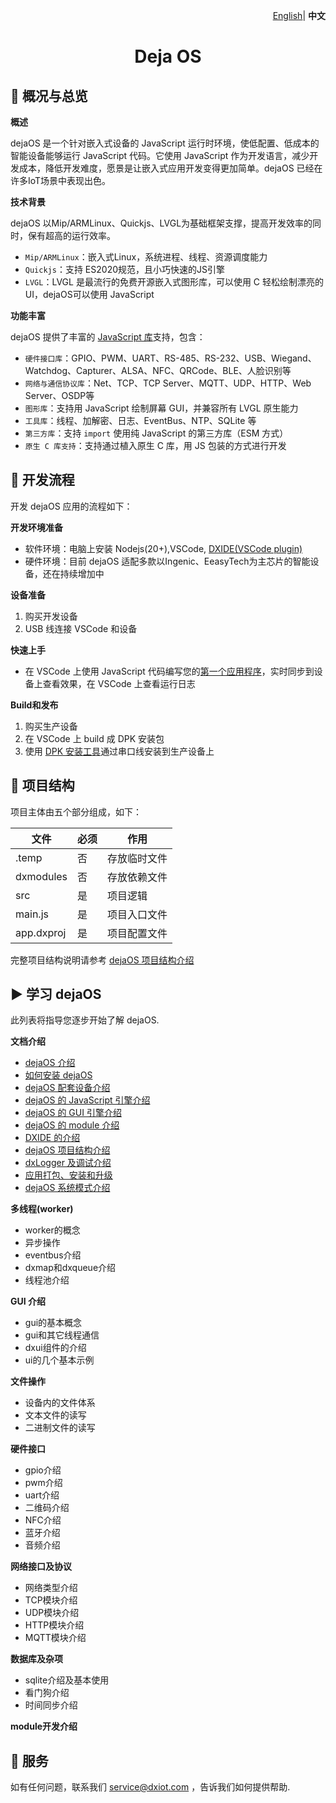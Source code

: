<p align="right">
    <a href="./README.md">English</a>| <b>中文</b>
</p>

 <h1 align="center">Deja OS</h1>


📒 概况与总览
-------------

**概述**

dejaOS 是一个针对嵌入式设备的 JavaScript 运行时环境，使低配置、低成本的智能设备能够运行 JavaScript 代码。它使用 JavaScript 作为开发语言，减少开发成本，降低开发难度，愿景是让嵌入式应用开发变得更加简单。dejaOS 已经在许多IoT场景中表现出色。

**技术背景** 

dejaOS 以Mip/ARMLinux、Quickjs、LVGL为基础框架支撑，提高开发效率的同时，保有超高的运行效率。

- `Mip/ARMLinux`：嵌入式Linux，系统进程、线程、资源调度能力
- `Quickjs`：支持 ES2020规范，且小巧快速的JS引擎
- `LVGL`：LVGL 是最流行的免费开源嵌入式图形库，可以使用 C 轻松绘制漂亮的UI，dejaOS可以使用 JavaScript 

**功能丰富** 

dejaOS 提供了丰富的 [JavaScript 库](./src/README_CN.md)支持，包含：

- `硬件接口库`：GPIO、PWM、UART、RS-485、RS-232、USB、Wiegand、Watchdog、Capturer、ALSA、NFC、QRCode、BLE、人脸识别等
- `网络与通信协议库`：Net、TCP、TCP Server、MQTT、UDP、HTTP、Web Server、OSDP等
- `图形库`：支持用 JavaScript 绘制屏幕 GUI，并兼容所有 LVGL 原生能力
- `工具库`：线程、加解密、日志、EventBus、NTP、SQLite 等
- `第三方库`：支持 `import` 使用纯 JavaScript 的第三方库（ESM 方式）
- `原生 C 库支持`：支持通过植入原生 C 库，用 JS 包装的方式进行开发

🚀 开发流程
-------

开发 dejaOS 应用的流程如下：

**开发环境准备**

- 软件环境：电脑上安装 Nodejs(20+),VSCode, [DXIDE(VSCode plugin)](https://marketplace.visualstudio.com/items?itemName=dxide.dxide)
- 硬件环境：目前 dejaOS 适配多款以Ingenic、EeasyTech为主芯片的智能设备，还在持续增加中

**设备准备**

1. 购买开发设备
2. USB 线连接 VSCode 和设备

**快速上手**

- 在 VSCode 上使用 JavaScript 代码编写您的[第一个应用程序](./docs/demo_CN.md)，实时同步到设备上查看效果，在 VSCode 上查看运行日志

**Build和发布**

1. 购买生产设备
2. 在 VSCode 上 build 成 DPK 安装包
3. 使用 [DPK 安装工具]()通过串口线安装到生产设备上

🤖 项目结构
-------

项目主体由五个部分组成，如下：

| 文件 | 必须 | 作用 |
|-------|-------|------|
| .temp | 否 | 存放临时文件 |
| dxmodules | 否 | 存放依赖文件
| src | 是 | 项目逻辑
| main.js | 是 | 项目入口文件
| app.dxproj | 是 | 项目配置文件

完整项目结构说明请参考 [dejaOS 项目结构介绍](./docs/project_CN.md)

▶️ 学习 dejaOS
---------------

此列表将指导您逐步开始了解 dejaOS.

**文档介绍** 
- [dejaOS 介绍](docs/introduction_CN.md)
- [如何安装 dejaOS](docs/install_CN.md)
- [dejaOS 配套设备介绍](docs/devices_CN.md)
- [dejaOS 的 JavaScript 引擎介绍](docs/quickjs_CN.md)
- [dejaOS 的 GUI 引擎介绍](docs/lvgl_CN.md)
- [dejaOS 的 module 介绍](docs/module_CN.md)
- [DXIDE 的介绍](docs/dxide_CN.md)
- [dejaOS 项目结构介绍](docs/project_CN.md)
- [dxLogger 及调试介绍](docs/logger_CN.md)
- [应用打包、安装和升级](docs/app_CN.md)
- [dejaOS 系统模式介绍](docs/mode_CN.md)

**多线程(worker)**
- worker的概念
- 异步操作
- eventbus介绍
- dxmap和dxqueue介绍
- 线程池介绍

**GUI 介绍**
- gui的基本概念
- gui和其它线程通信
- dxui组件的介绍
- ui的几个基本示例

**文件操作**
- 设备内的文件体系
- 文本文件的读写
- 二进制文件的读写

**硬件接口**
- gpio介绍
- pwm介绍
- uart介绍
- 二维码介绍
- NFC介绍
- 蓝牙介绍
- 音频介绍

**网络接口及协议**
- 网络类型介绍
- TCP模块介绍
- UDP模块介绍
- HTTP模块介绍
- MQTT模块介绍

**数据库及杂项**
- sqlite介绍及基本使用
- 看门狗介绍
- 时间同步介绍

**module开发介绍**

🤝 服务
-------

如有任何问题，联系我们 service@dxiot.com ，告诉我们如何提供帮助.

